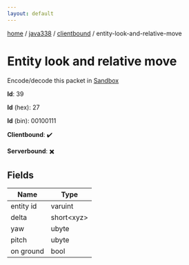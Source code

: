 ```yaml
---
layout: default
---
```


[home](/)  /  [java338](/protocol/java338)  /  [clientbound](/protocol/java338/clientbound)  /  entity-look-and-relative-move

# Entity look and relative move

Encode/decode this packet in [Sandbox](../../../sandbox/java338#Clientbound.EntityLookAndRelativeMove)

**Id**: 39

**Id** (hex): 27

**Id** (bin): 00100111

**Clientbound**: ✔️

**Serverbound**: ✖️

## Fields

Name | Type
---|---
entity id | varuint
delta | short&lt;xyz&gt;
yaw | ubyte
pitch | ubyte
on ground | bool
